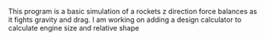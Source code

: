 This program is a basic simulation of a rockets z direction force balances as it fights gravity and drag.
I am working on adding a design calculator to calculate engine size and relative shape
